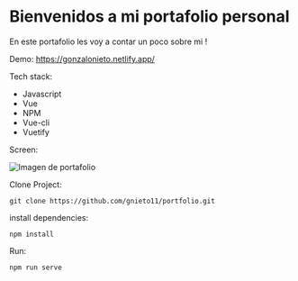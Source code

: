 # Bienvenidos a mi portafolio personal

En este portafolio les voy a contar un poco sobre mi !

Demo: https://gonzalonieto.netlify.app/

Tech stack:

* Javascript
* Vue
* NPM
* Vue-cli
* Vuetify

Screen: 

![Imagen de portafolio](https://raw.githubusercontent.com/gnieto11/portfolio/master/public/static/portfolio.PNG)

Clone Project:
```
git clone https://github.com/gnieto11/portfolio.git
```

install dependencies:
```
npm install
```
Run:

```
npm run serve
```


